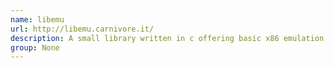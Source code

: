 ```yaml
---
name: libemu
url: http://libemu.carnivore.it/
description: A small library written in c offering basic x86 emulation and shellcode detection.
group: None
---
```


